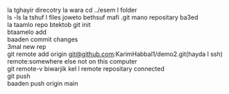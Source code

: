 la tghayir direcotry la wara cd ../esem l folder <br>
ls -ls la tshuf l files joweto bethsuf mafi .git mano repositary ba3ed <br>
la taamlo repo btektob git init <br>
btaamelo add <br>
baaden commit changes <br>
3mal new rep <br>
git remote add origin git@github.com:KarimHabbal1/demo2.git(hayda l ssh) remote:somewhere else not on this computer <br>
git remote-v biwarjik kel l remote repositary connected <br>
git push <br>
baaden push origin main